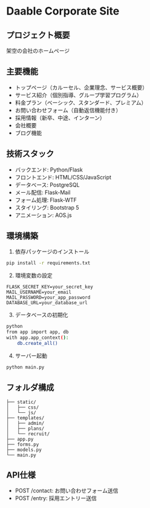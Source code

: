 # Daable Corporate Site

## プロジェクト概要
架空の会社のホームページ

## 主要機能
- トップページ（カルーセル、企業理念、サービス概要）
- サービス紹介（個別指導、グループ学習プログラム）
- 料金プラン（ベーシック、スタンダード、プレミアム）
- お問い合わせフォーム（自動返信機能付き）
- 採用情報（新卒、中途、インターン）
- 会社概要
- ブログ機能

## 技術スタック
- バックエンド: Python/Flask
- フロントエンド: HTML/CSS/JavaScript
- データベース: PostgreSQL
- メール配信: Flask-Mail
- フォーム処理: Flask-WTF
- スタイリング: Bootstrap 5
- アニメーション: AOS.js

## 環境構築
1. 依存パッケージのインストール
```bash
pip install -r requirements.txt
```

2. 環境変数の設定
```
FLASK_SECRET_KEY=your_secret_key
MAIL_USERNAME=your_email
MAIL_PASSWORD=your_app_password
DATABASE_URL=your_database_url
```

3. データベースの初期化
```bash
python
from app import app, db
with app.app_context():
    db.create_all()
```

4. サーバー起動
```bash
python main.py
```

## フォルダ構成
```
├── static/
│   ├── css/
│   └── js/
├── templates/
│   ├── admin/
│   ├── plans/
│   └── recruit/
├── app.py
├── forms.py
├── models.py
└── main.py
```

## API仕様
- POST /contact: お問い合わせフォーム送信
- POST /entry: 採用エントリー送信
